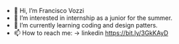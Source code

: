 - 👋 Hi, I’m Francisco Vozzi
- 👀 I’m interested in  internship as a junior for the summer.
- 🌱 I’m currently learning coding and design patters.
- 📫 How to reach me: -> linkedin https://bit.ly/3GkKAyD

<!---
franvozzi/franvozzi is a ✨ special ✨ repository because its `README.md` (this file) appears on your GitHub profile.
You can click the Preview link to take a look at your changes.
--->
